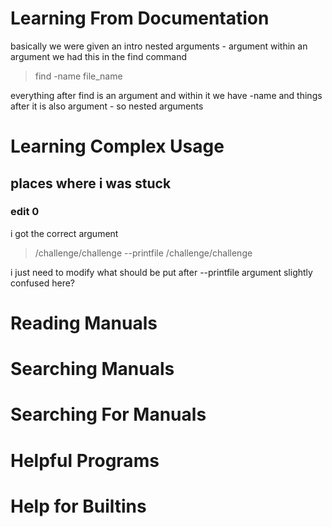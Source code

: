 # Learning From Documentation

basically we were given an intro nested arguments - argument within an argument
we had this in the find command

> find -name file_name 

everything after find is an argument and within it we have -name and things after it is also argument - so nested arguments

# Learning Complex Usage

## places where i was stuck
### edit 0
i got the correct argument

> /challenge/challenge --printfile /challenge/challenge 

i just need to modify what should be put after --printfile argument slightly confused here?

# Reading Manuals
# Searching Manuals
# Searching For Manuals
# Helpful Programs
# Help for Builtins
